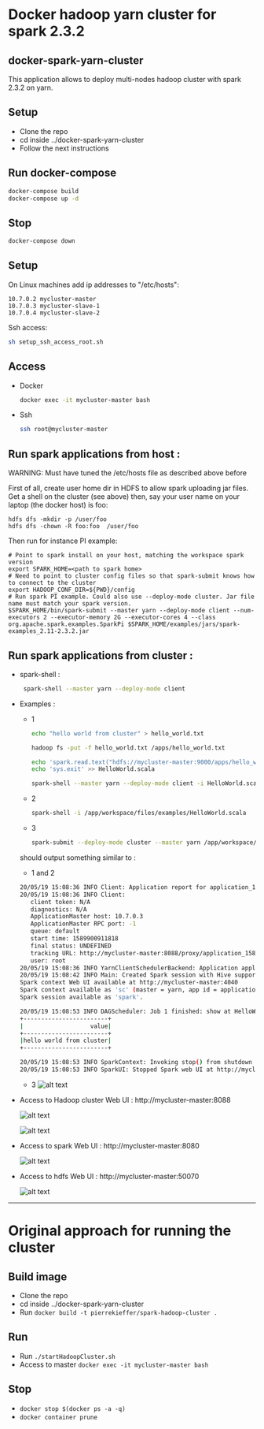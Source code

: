 # Docker hadoop yarn cluster for spark 2.3.2

## docker-spark-yarn-cluster 
This application allows to deploy multi-nodes hadoop cluster with spark 2.3.2 on yarn.

## Setup
- Clone the repo 
- cd inside ../docker-spark-yarn-cluster 
- Follow the next instructions

## Run docker-compose

``` bash
docker-compose build
docker-compose up -d
```

## Stop

``` bash
docker-compose down
```

## Setup 

On Linux machines add ip addresses to "/etc/hosts":

```
10.7.0.2 mycluster-master
10.7.0.3 mycluster-slave-1
10.7.0.4 mycluster-slave-2
```

Ssh access:

``` bash
sh setup_ssh_access_root.sh
```

## Access

- Docker
    ```bash 
    docker exec -it mycluster-master bash
    ```

- Ssh
    ```bash 
    ssh root@mycluster-master
    ```

## Run spark applications from host :

WARNING: Must have tuned the /etc/hosts file as described above before

First of all, create user home dir in HDFS to allow spark uploading jar files. Get a shell
on the cluster (see above) then, say your user name on your laptop (the docker host) is foo:

```
hdfs dfs -mkdir -p /user/foo
hdfs dfs -chown -R foo:foo  /user/foo
```

Then run for instance PI example:

```
# Point to spark install on your host, matching the workspace spark version
export SPARK_HOME=<path to spark home>
# Need to point to cluster config files so that spark-submit knows how to connect to the cluster
export HADOOP_CONF_DIR=${PWD}/config
# Run spark PI example. Could also use --deploy-mode cluster. Jar file name must match your spark version.
$SPARK_HOME/bin/spark-submit --master yarn --deploy-mode client --num-executors 2 --executor-memory 2G --executor-cores 4 --class org.apache.spark.examples.SparkPi $SPARK_HOME/examples/jars/spark-examples_2.11-2.3.2.jar
```

## Run spark applications from cluster :

- spark-shell : 
    ```bash
     spark-shell --master yarn --deploy-mode client
    ```

- Examples :

    - 1
        ``` bash
        echo "hello world from cluster" > hello_world.txt
        
        hadoop fs -put -f hello_world.txt /apps/hello_world.txt 
        
        echo 'spark.read.text("hdfs://mycluster-master:9000/apps/hello_world.txt").show(1000,1000)' > HelloWorld.scala
        echo 'sys.exit' >> HelloWorld.scala
      
        spark-shell --master yarn --deploy-mode client -i HelloWorld.scala  
        ```
        
    - 2
        ```bash
        spark-shell -i /app/workspace/files/examples/HelloWorld.scala 
        ```
  
    - 3
        ```bash
        spark-submit --deploy-mode cluster --master yarn /app/workspace/files/examples/hello_world.py
        ```
  
  
  should output something similar to :
  
  - 1 and 2
  ```bash
  20/05/19 15:08:36 INFO Client: Application report for application_1589900555706_0002 (state: RUNNING)
  20/05/19 15:08:36 INFO Client: 
  	 client token: N/A
  	 diagnostics: N/A
  	 ApplicationMaster host: 10.7.0.3
  	 ApplicationMaster RPC port: -1
  	 queue: default
  	 start time: 1589900911818
  	 final status: UNDEFINED
  	 tracking URL: http://mycluster-master:8088/proxy/application_1589900555706_0002/
  	 user: root
  20/05/19 15:08:36 INFO YarnClientSchedulerBackend: Application application_1589900555706_0002 has started running.
  20/05/19 15:08:42 INFO Main: Created Spark session with Hive support
  Spark context Web UI available at http://mycluster-master:4040
  Spark context available as 'sc' (master = yarn, app id = application_1589900555706_0002).
  Spark session available as 'spark'.

  20/05/19 15:08:53 INFO DAGScheduler: Job 1 finished: show at HelloWorld.scala:24, took 0.102030 s
  +------------------------+
  |                   value|
  +------------------------+
  |hello world from cluster|
  +------------------------+
  
  20/05/19 15:08:53 INFO SparkContext: Invoking stop() from shutdown hook
  20/05/19 15:08:53 INFO SparkUI: Stopped Spark web UI at http://mycluster-master:4040
  ```
  
  - 3
  ![alt text](doc/images/examples/hello_world.py.output.png "Example hello_world.py output")

- Access to Hadoop cluster Web UI : http://mycluster-master:8088
 
    ![alt text](doc/images/yarn-applications.png "Yarn applications")
    
    ![alt text](doc/images/yarn-nodes.png "Yarn nodes")
 
- Access to spark Web UI : http://mycluster-master:8080

    ![alt text](doc/images/spark-master.png "Spark master")
    
- Access to hdfs Web UI : http://mycluster-master:50070

    ![alt text](doc/images/hdfs-master.png "Hdfs master")

----------------------------------------------------------------

# Original approach for running the cluster

## Build image
- Clone the repo 
- cd inside ../docker-spark-yarn-cluster 
- Run `docker build -t pierrekieffer/spark-hadoop-cluster .`

## Run
- Run `./startHadoopCluster.sh`
- Access to master `docker exec -it mycluster-master bash`

## Stop 

- `docker stop $(docker ps -a -q)`
- `docker container prune`


